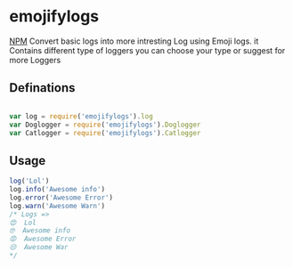 # emojifylogs 
[NPM](https://www.npmjs.com/package/emojifylogs)
Convert basic logs into more intresting Log using Emoji logs.
it Contains different type of loggers you can choose your type or suggest for more Loggers
## Definations
```javascript

var log = require('emojifylogs').log
var Doglogger = require('emojifylogs').Doglogger
var Catlogger = require('emojifylogs').Catlogger
```

## Usage
```javascript
log('Lol')
log.info('Awesome info')
log.error('Awesome Error')
log.warn('Awesome Warn')
/* Logs =>
😍  Lol
🤓  Awesome info
😡  Awesome Error
😒  Awesome War
*/
```
